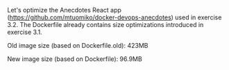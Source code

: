 Let's optimize the Anecdotes React app (https://github.com/mtuomiko/docker-devops-anecdotes) used in exercise 3.2. The Dockerfile already contains size optimizations introduced in exercise 3.1.

Old image size (based on Dockerfile.old): 423MB

New image size (based on Dockerfile): 96.9MB

